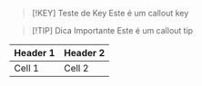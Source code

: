 > [!KEY] Teste de Key
> Este é um callout key

> [!TIP] Dica Importante
> Este é um callout tip

| Header 1 | Header 2 |
|----------|----------|
| Cell 1   | Cell 2   |